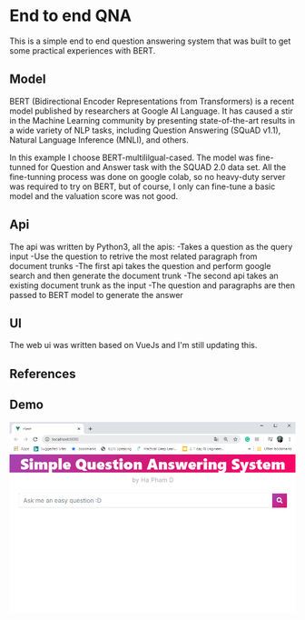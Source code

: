 # End to end QNA

This is a simple end to end question answering system that was built to get some practical experiences with BERT.

## Model
BERT (Bidirectional Encoder Representations from Transformers) is a recent model published by researchers at Google AI Language. It has caused a stir in the Machine Learning community by presenting state-of-the-art results in a wide variety of NLP tasks, including Question Answering (SQuAD v1.1), Natural Language Inference (MNLI), and others.

In this example I choose BERT-multililgual-cased. The model was fine-tunned for Question and Answer task with the SQUAD 2.0 data set.
All the fine-tunning process was done on google colab, so no heavy-duty server was required to try on BERT, but of course, I only can fine-tune a basic model and the valuation score was not good.
## Api
The api was written by Python3, all the apis:
-Takes a question as the query input
-Use the question to retrive the most related paragraph from document trunks
-The first api takes the question and perform google search and then generate the document trunk
-The second api takes an existing document trunk as the input
-The question and paragraphs are then passed to BERT model to generate the answer
## UI
The web ui was written based on VueJs and I'm still updating this.
## References
## Demo
![demo](/demo/demo2.png)
